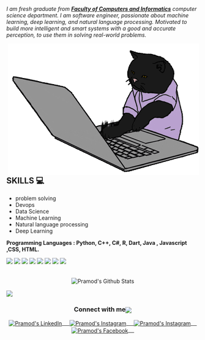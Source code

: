   <em>I am fresh graduate from <a href="http://suez.edu.eg/ar/?page_id=7325&lang=en"><b>Faculty of Computers and Informatics</b></a> computer science department. I am software engineer, passionate about machine learning, deep learning, and natural language processing. Motivated to build more intelligent and smart systems with a good and accurate perception, to use them in solving real-world problems. </em>
 <br/>
 
 <img align="right" src="https://raw.githubusercontent.com/UgRoss/UgRoss/master/assets/cat-dev.gif"/>

 
## SKILLS :computer: 

- problem solving
- Devops
- Data Science
- Machine Learning
- Natural language processing
- Deep Learning

**Programming Languages : Python, C++, C#, R,  Dart, Java , Javascript ,CSS, HTML.**
	

<code><a href="https://www.python.org/" target="_blank"><img height="50" src="https://www.vectorlogo.zone/logos/python/python-ar21.svg"></a></code>
<code><a href="https://www.linux.org/" target="_blank"><img height="50" src="https://www.vectorlogo.zone/logos/linux/linux-ar21.svg"></a></code>
<code><a href="https://flutter.dev/" target="_blank"><img height="50" src="https://www.vectorlogo.zone/logos/flutterio/flutterio-ar21.svg"></a></code>
<code><a href="https://www.docker.com/" target="_blank"><img height="50" src="https://www.vectorlogo.zone/logos/docker/docker-official.svg"></a></code>
<code><a href="https://www.tensorflow.org/" target="_blank"><img height="50" src="https://www.vectorlogo.zone/logos/tensorflow/tensorflow-ar21.svg"></a></code>
<code><a href="https://www.ansible.com/" target="_blank"><img height="50" src="https://www.vectorlogo.zone/logos/ansible/ansible-ar21.svg"></a></code>
<code><a href="https://www.jenkins.io/" target="_blank"><img height="50" src="https://www.vectorlogo.zone/logos/jenkins/jenkins-ar21.svg"></a></code>
<code><a href="https://kubernetes.io/" target="_blank"><img height="50" src="https://www.vectorlogo.zone/logos/kubernetes/kubernetes-ar21.svg"></a></code>
<br/><br/>


<p align="center">
<img align="center" src="https://github-readme-stats.vercel.app/api?username=mostafaashour99&&show_icons=true&theme=dark" alt="Pramod's Github Stats">

</p>  
<a href="https://github.com/anuraghazra/convoychat">
  <img align="center" src="https://github-readme-stats.vercel.app/api/pin/?username=mostafaashour99&repo=convoychat" />
</a>

<div align="center">
  <h3 align="center">Connect with me<img align="center" src="https://github.com/rajput2107/rajput2107/blob/master/Assets/Handshake.gif" height="33px" /></h3> 
</div>
<p align="center">
 <a href="https://www.linkedin.com/in/mostafaashour99/" target="blank">
  <img align="center" alt="Pramod's LinkedIn" width="30px" src="https://www.vectorlogo.zone/logos/linkedin/linkedin-icon.svg" /> &nbsp; &nbsp;
 </a>
  <a href="mostafa.ashourfci@gmail.com" target="blank">
  <img align="center" alt="Pramod's Instagram" width="30px" src="https://www.vectorlogo.zone/logos/gmail/gmail-icon.svg" /> &nbsp; &nbsp;
 </a>
 <a href="https://www.instagram.com/x_okira/?hl=en" target="blank">
  <img align="center" alt="Pramod's Instagram" width="30px" src="https://www.vectorlogo.zone/logos/instagram/instagram-icon.svg" /> &nbsp; &nbsp;
 </a>
 <a href="https://www.facebook.com/mostafa.3ashour/" target="blank">
  <img align="center" alt="Pramod's Facebook" width="30px" src="https://www.vectorlogo.zone/logos/facebook/facebook-tile.svg" /> &nbsp; &nbsp;
 </a> 
  <br/>
  <br/>
